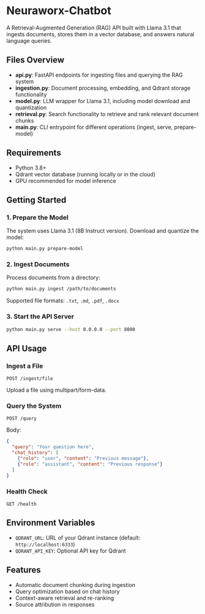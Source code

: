 # Neuraworx-Chatbot

A Retrieval-Augmented Generation (RAG) API built with Llama 3.1 that ingests documents, stores them in a vector database, and answers natural language queries.

## Files Overview

- **api.py**: FastAPI endpoints for ingesting files and querying the RAG system
- **ingestion.py**: Document processing, embedding, and Qdrant storage functionality
- **model.py**: LLM wrapper for Llama 3.1, including model download and quantization
- **retrieval.py**: Search functionality to retrieve and rank relevant document chunks
- **main.py**: CLI entrypoint for different operations (ingest, serve, prepare-model)

## Requirements

- Python 3.8+
- Qdrant vector database (running locally or in the cloud)
- GPU recommended for model inference

## Getting Started

### 1. Prepare the Model

The system uses Llama 3.1 (8B Instruct version). Download and quantize the model:

```bash
python main.py prepare-model
```

### 2. Ingest Documents

Process documents from a directory:

```bash
python main.py ingest /path/to/documents
```

Supported file formats: `.txt`, `.md`, `.pdf`, `.docx`

### 3. Start the API Server

```bash
python main.py serve --host 0.0.0.0 --port 8000
```

## API Usage

### Ingest a File
```
POST /ingest/file
```
Upload a file using multipart/form-data.

### Query the System
```
POST /query
```
Body:
```json
{
  "query": "Your question here",
  "chat_history": [
    {"role": "user", "content": "Previous message"},
    {"role": "assistant", "content": "Previous response"}
  ]
}
```

### Health Check
```
GET /health
```

## Environment Variables

- `QDRANT_URL`: URL of your Qdrant instance (default: `http://localhost:6333`)
- `QDRANT_API_KEY`: Optional API key for Qdrant

## Features

- Automatic document chunking during ingestion
- Query optimization based on chat history
- Context-aware retrieval and re-ranking
- Source attribution in responses
